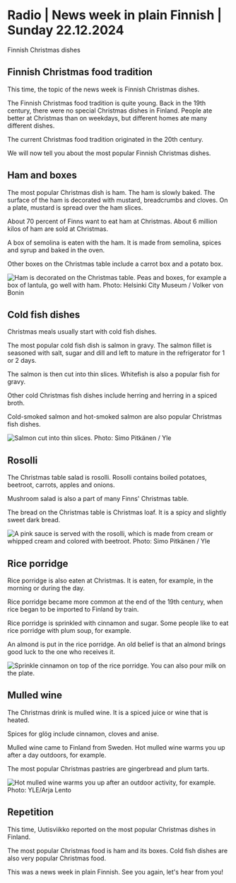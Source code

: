 # Radio \| News week in plain Finnish \| Sunday 22.12.2024

Finnish Christmas dishes

## Finnish Christmas food tradition

This time, the topic of the news week is Finnish Christmas dishes.

The Finnish Christmas food tradition is quite young. Back in the 19th century, there were no special Christmas dishes in Finland. People ate better at Christmas than on weekdays, but different homes ate many different dishes.

The current Christmas food tradition originated in the 20th century.

We will now tell you about the most popular Finnish Christmas dishes.

## Ham and boxes

The most popular Christmas dish is ham. The ham is slowly baked. The surface of the ham is decorated with mustard, breadcrumbs and cloves. On a plate, mustard is spread over the ham slices.

About 70 percent of Finns want to eat ham at Christmas. About 6 million kilos of ham are sold at Christmas.

A box of semolina is eaten with the ham. It is made from semolina, spices and syrup and baked in the oven.

Other boxes on the Christmas table include a carrot box and a potato box.

![Ham is decorated on the Christmas table. Peas and boxes, for example a box of lantula, go well with ham. Photo: Helsinki City Museum / Volker von Bonin](https://images.cdn.yle.fi/image/upload/c_crop,h_675,w_1200,x_0,y_206/ar_1.777777777777777,c_fill,g_faces,h_431,w_767/dpr_1.0/q_auto:eco/f_auto/fl_lossy/v1607600945/39-7529245fd20ac4c750c)

## Cold fish dishes

Christmas meals usually start with cold fish dishes.

The most popular cold fish dish is salmon in gravy. The salmon fillet is seasoned with salt, sugar and dill and left to mature in the refrigerator for 1 or 2 days.

The salmon is then cut into thin slices. Whitefish is also a popular fish for gravy.

Other cold Christmas fish dishes include herring and herring in a spiced broth.

Cold-smoked salmon and hot-smoked salmon are also popular Christmas fish dishes.

![Salmon cut into thin slices. Photo: Simo Pitkänen / Yle](https://images.cdn.yle.fi/image/upload/c_crop,h_2160,w_3840,x_0,y_360/ar_1.777777777777777,c_fill,g_faces,h_431,w_767/dpr_1.0/q_auto:eco/f_auto/fl_lossy/v1576853339/39-6256115dfcdf38f0729)

## Rosolli

The Christmas table salad is rosolli. Rosolli contains boiled potatoes, beetroot, carrots, apples and onions.

Mushroom salad is also a part of many Finns' Christmas table.

The bread on the Christmas table is Christmas loaf. It is a spicy and slightly sweet dark bread.

![A pink sauce is served with the rosolli, which is made from cream or whipped cream and colored with beetroot. Photo: Simo Pitkänen / Yle](https://images.cdn.yle.fi/image/upload/c_crop,h_2160,w_3840,x_0,y_360/ar_1.777777777777777,c_fill,g_faces,h_431,w_767/dpr_1.0/q_auto:eco/f_auto/fl_lossy/v1576853278/39-6256105dfcdf0335d3c)

## Rice porridge

Rice porridge is also eaten at Christmas. It is eaten, for example, in the morning or during the day.

Rice porridge became more common at the end of the 19th century, when rice began to be imported to Finland by train.

Rice porridge is sprinkled with cinnamon and sugar. Some people like to eat rice porridge with plum soup, for example.

An almond is put in the rice porridge. An old belief is that an almond brings good luck to the one who receives it.

![Sprinkle cinnamon on top of the rice porridge. You can also pour milk on the plate.](https://images.cdn.yle.fi/image/upload/c_crop,h_3064,w_5447,x_0,y_0/ar_1.777777777777777,c_fill,g_faces,h_431,w_767/dpr_1.0/q_auto:eco/f_auto/fl_lossy/v1671108963/39-1048880639b193a5c924)

## Mulled wine

The Christmas drink is mulled wine. It is a spiced juice or wine that is heated.

Spices for glög include cinnamon, cloves and anise.

Mulled wine came to Finland from Sweden. Hot mulled wine warms you up after a day outdoors, for example.

The most popular Christmas pastries are gingerbread and plum tarts.

![Hot mulled wine warms you up after an outdoor activity, for example. Photo: YLE/Arja Lento](https://images.cdn.yle.fi/image/upload/c_crop,h_1140,w_2028,x_0,y_168/ar_1.777777777777777,c_fill,g_faces,h_431,w_767/dpr_1.0/q_auto:eco/f_auto/fl_lossy/v1482221155/17-716305858e62f771cc)

## Repetition

This time, Uutisviikko reported on the most popular Christmas dishes in Finland.

The most popular Christmas food is ham and its boxes. Cold fish dishes are also very popular Christmas food.

This was a news week in plain Finnish. See you again, let's hear from you!
